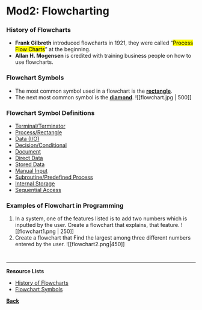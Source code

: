 # Mod2: Flowcharting
### History of Flowcharts
- **Frank Gilbreth** introduced flowcharts in 1921, they were called “<mark class="hltr-blue">Process Flow Charts</mark>” at the beginning.
- **Allan H. Mogensen** is credited with training business people on how to use flowcharts.
### Flowchart Symbols
- The most common symbol used in a flowchart is the **[rectangle](FlowchartRectangle.md)**.
- The next most common symbol is the **[diamond](FlowchartDiamond.md)**.
![[flowchart.jpg | 500]]
### Flowchart Symbol Definitions
- [Terminal/Terminator](FlowchartTerminal.md)
- [Process/Rectangle](FlowchartRectangle.md)
- [Data (I/O)](FlowchartData.md)
- [Decision/Conditional](FlowchartDiamond.md)
- [Document](FlowchartDocument.md)
- [Direct Data](FlowchartDirectData.md)
- [Stored Data](FlowchartStoredData.md)
- [Manual Input](FlowchartManual.md)
- [Subroutine/Predefined Process](FlowchartSubroutineProcess.md)
- [Internal Storage](FlowchartInternalStore.md)
- [Sequential Access](FlowchartSequential.md)

### Examples of Flowchart in Programming
1. In a system, one of the features listed is to add two numbers which is inputted by the user. Create a flowchart that explains, that feature.
	![[flowchart1.png | 250]]
2. Create a flowchart that Find the largest among three different numbers entered by the user.
	![[flowchart2.png|450]]
# 
---
**Resource Lists**
- [History of Flowcharts](https://www.sciencedirect.com/topics/engineering/process-flow-chart#:~:text=The%20flow%20process%20chart%20was,industrial%20engineering%20curricula%20(Wikipedia).)
- [Flowchart Symbols](https://creately.com/blog/diagrams/flowchart-guide-flowchart-tutorial/)

**[Back](COMPROG11LEC.md)**